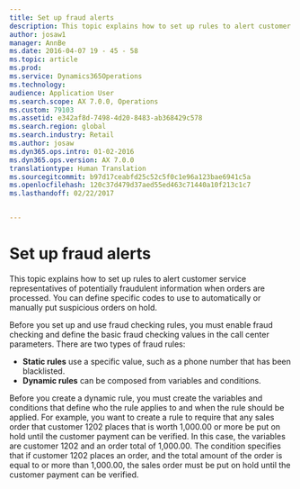 ```yaml
---
title: Set up fraud alerts
description: This topic explains how to set up rules to alert customer service representatives of potentially fraudulent information when orders are processed. You can define specific codes to use to automatically or manually put suspicious orders on hold.
author: josaw1
manager: AnnBe
ms.date: 2016-04-07 19 - 45 - 58
ms.topic: article
ms.prod: 
ms.service: Dynamics365Operations
ms.technology: 
audience: Application User
ms.search.scope: AX 7.0.0, Operations
ms.custom: 79103
ms.assetid: e342af8d-7498-4d20-8483-ab368429c578
ms.search.region: global
ms.search.industry: Retail
ms.author: josaw
ms.dyn365.ops.intro: 01-02-2016
ms.dyn365.ops.version: AX 7.0.0
translationtype: Human Translation
ms.sourcegitcommit: b97d17ceabfd25c52c5f0c1e96a123bae6941c5a
ms.openlocfilehash: 120c37d479d37aed55ed463c71440a10f213c1c7
ms.lasthandoff: 02/22/2017


---
```


# <a name="set-up-fraud-alerts"></a>Set up fraud alerts

This topic explains how to set up rules to alert customer service representatives of potentially fraudulent information when orders are processed. You can define specific codes to use to automatically or manually put suspicious orders on hold. 

Before you set up and use fraud checking rules, you must enable fraud checking and define the basic fraud checking values in the call center parameters. There are two types of fraud rules:

-   **Static rules** use a specific value, such as a phone number that has been blacklisted.
-   **Dynamic rules** can be composed from variables and conditions.

Before you create a dynamic rule, you must create the variables and conditions that define who the rule applies to and when the rule should be applied. For example, you want to create a rule to require that any sales order that customer 1202 places that is worth 1,000.00 or more be put on hold until the customer payment can be verified. In this case, the variables are customer 1202 and an order total of 1,000.00. The condition specifies that if customer 1202 places an order, and the total amount of the order is equal to or more than 1,000.00, the sales order must be put on hold until the customer payment can be verified.


